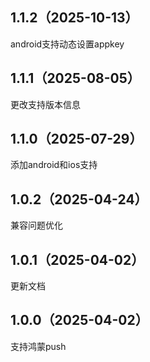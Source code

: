 ## 1.1.2（2025-10-13）
android支持动态设置appkey
## 1.1.1（2025-08-05）
更改支持版本信息
## 1.1.0（2025-07-29）
添加android和ios支持
## 1.0.2（2025-04-24）
兼容问题优化
## 1.0.1（2025-04-02）
更新文档
## 1.0.0（2025-04-02）
支持鸿蒙push
